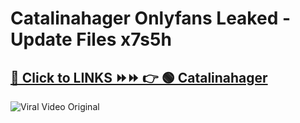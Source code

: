 
 # Catalinahager Onlyfans Leaked - Update Files x7s5h

## <h2><a href="https://clipsfans.com/Catalinahager&ref=git">🔗 Click to LINKS ⏩⏩ 👉 🟢 Catalinahager </a></h2>

<a href="https://clipsfans.com/Catalinahager&ref=git" rel="nofollow" data-target="animated-image.originalLink"><img src="https://i.ibb.co.com/xMMVF88/686577567.gif" alt="Viral Video Original" style="max-width: 100%; display: inline-block;" data-target="animated-image.originalImage"></a>

